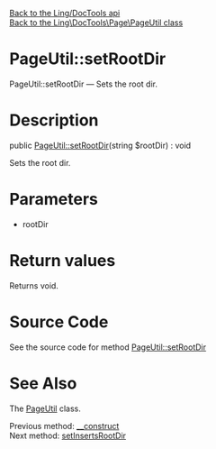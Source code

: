 [Back to the Ling/DocTools api](https://github.com/lingtalfi/DocTools/blob/master/doc/api/Ling/DocTools.md)<br>
[Back to the Ling\DocTools\Page\PageUtil class](https://github.com/lingtalfi/DocTools/blob/master/doc/api/Ling/DocTools/Page/PageUtil.md)


PageUtil::setRootDir
================



PageUtil::setRootDir — Sets the root dir.




Description
================


public [PageUtil::setRootDir](https://github.com/lingtalfi/DocTools/blob/master/doc/api/Ling/DocTools/Page/PageUtil/setRootDir.md)(string $rootDir) : void




Sets the root dir.




Parameters
================


- rootDir

    


Return values
================

Returns void.








Source Code
===========
See the source code for method [PageUtil::setRootDir](/blob/master/Page/PageUtil.php#L63-L66)


See Also
================

The [PageUtil](https://github.com/lingtalfi/DocTools/blob/master/doc/api/Ling/DocTools/Page/PageUtil.md) class.

Previous method: [__construct](https://github.com/lingtalfi/DocTools/blob/master/doc/api/Ling/DocTools/Page/PageUtil/__construct.md)<br>Next method: [setInsertsRootDir](https://github.com/lingtalfi/DocTools/blob/master/doc/api/Ling/DocTools/Page/PageUtil/setInsertsRootDir.md)<br>


